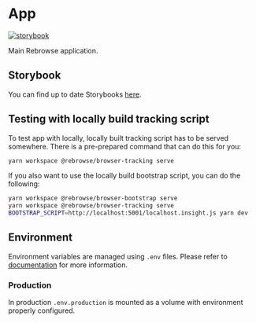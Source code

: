 # App

[![storybook](https://raw.githubusercontent.com/storybookjs/brand/master/badge/badge-storybook.svg)](https://insights-io.github.io/Insight/app/storybook/master/)

Main Rebrowse application.

## Storybook

You can find up to date Storybooks [here](https://insights-io.github.io/Insight/app/storybook/master/).

## Testing with locally build tracking script

To test app with locally, locally built tracking script has to be served somewhere. There is a pre-prepared command that can do this for you:

```sh
yarn workspace @rebrowse/browser-tracking serve
```

If you also want to use the locally build bootstrap script, you can do the following:

```sh
yarn workspace @rebrowse/browser-bootstrap serve
yarn workspace @rebrowse/browser-tracking serve
BOOTSTRAP_SCRIPT=http://localhost:5001/localhost.insight.js yarn dev
```

## Environment

Environment variables are managed using `.env` files.
Please refer to [documentation](https://nextjs.org/docs/basic-features/environment-variables) for more information.

### Production

In production `.env.production` is mounted as a volume with environment properly configured.
